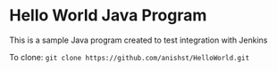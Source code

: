# Hello World Java Program
This is a sample Java program created to test integration with Jenkins

To clone: ```git clone https://github.com/anishst/HelloWorld.git```



